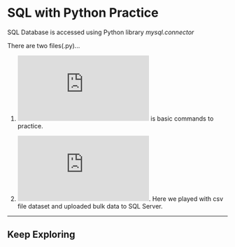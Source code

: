 # SQL with Python Practice

SQL Database is accessed using Python library *mysql.connector*

There are two files(.py)...
1. ![pymysql.py](https://github.com/Saksham093/SQL-with-Python-Practice/blob/master/pymysql.py) is basic commands to practice.

2. ![upload_to_mysql.py](https://github.com/Saksham093/SQL-with-Python-Practice/blob/master/upload_to_mysql.py). Here we played with csv file dataset and uploaded bulk data to SQL Server.


----
## Keep Exploring
